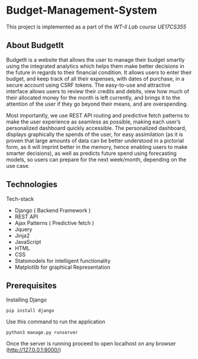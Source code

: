# Budget-Management-System

This project is implemented as a part of the _WT-II Lab course UE17CS355_

## About BudgetIt

BudgetIt is a website that allows the user to manage their budget smartly using the integrated analytics which helps them make better decisions in the future in regards to their financial condition. It allows users to enter their budget, and keep track of all their expenses, with dates of purchase, in a secure account using CSRF tokens.
The easy-to-use and attractive interface allows users to review their credits and debits, view how much of their allocated money for the month is left currently, and brings it to the attention of the user if they go beyond their means, and are overspending. 

Most importantly, we use REST API routing and predictive fetch patterns to make the user experience as seamless as possible, making each user’s personalized dashboard quickly accessible. The personalized dashboard, displays graphically the spends of the user, for easy assimilation (as it is proven that large amounts of data can be better understood in a pictorial form, as it will imprint better in the memory, hence enabling users to make smarter decisions), as well as predicts future spend using forecasting models, so users can prepare for the next week/month, depending on the use case. 

## Technologies

Tech-stack
* Django ( Backend Framework )
* REST API
* Ajax Patterns ( Predictive fetch )
* Jquery
* Jinja2
* JavaScript
* HTML
* CSS
* Statsmodels for intelligent functionality
* Matplotlib for graphical Representation


## Prerequisites


Installing Django

```
pip install django
```

Use this command to run the application

```
python3 manage.py runserver
```
Once the server is running proceed to open localhost on any browser (http://127.0.0.1:8000/)


